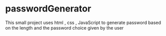 # passwordGenerator
This small project uses html , css , JavaScript to generate password based on the length and the password choice given by the user
